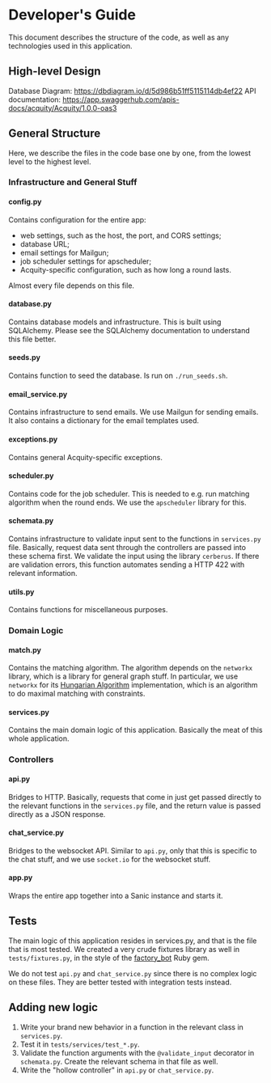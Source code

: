 # Developer's Guide
This document describes the structure of the code, as well as any technologies
used in this application.

## High-level Design
Database Diagram: https://dbdiagram.io/d/5d986b51ff5115114db4ef22
API documentation: https://app.swaggerhub.com/apis-docs/acquity/Acquity/1.0.0-oas3

## General Structure
Here, we describe the files in the code base one by one, from the lowest level
to the highest level.

### Infrastructure and General Stuff

#### config.py
Contains configuration for the entire app:
- web settings, such as the host, the port, and CORS settings;
- database URL;
- email settings for Mailgun;
- job scheduler settings for apscheduler;
- Acquity-specific configuration, such as how long a round lasts.

Almost every file depends on this file.

#### database.py
Contains database models and infrastructure. This is built using SQLAlchemy.
Please see the SQLAlchemy documentation to understand this file better.

#### seeds.py
Contains function to seed the database. Is run on `./run_seeds.sh`.

#### email_service.py
Contains infrastructure to send emails. We use Mailgun for sending emails. It
also contains a dictionary for the email templates used.

#### exceptions.py
Contains general Acquity-specific exceptions.

#### scheduler.py
Contains code for the job scheduler. This is needed to e.g. run matching
algorithm when the round ends. We use the `apscheduler` library for this.

#### schemata.py
Contains infrastructure to validate input sent to the functions in
`services.py` file. Basically, request data sent through the controllers are
passed into these schema first. We validate the input using the library
`cerberus`. If there are validation errors, this function automates sending a
HTTP 422 with relevant information.

#### utils.py
Contains functions for miscellaneous purposes.

### Domain Logic

#### match.py
Contains the matching algorithm. The algorithm depends on the `networkx`
library, which is a library for general graph stuff. In particular, we use
`networkx` for its
[Hungarian Algorithm](https://en.wikipedia.org/wiki/Hungarian_algorithm)
implementation, which is an algorithm to do maximal matching with constraints.

#### services.py
Contains the main domain logic of this application. Basically the meat of this
whole application.

### Controllers

#### api.py
Bridges to HTTP. Basically, requests that come in just get passed directly to
the relevant functions in the `services.py` file, and the return value is
passed directly as a JSON response.

#### chat_service.py
Bridges to the websocket API. Similar to `api.py`, only that this is specific
to the chat stuff, and we use `socket.io` for the websocket stuff.

#### app.py
Wraps the entire app together into a Sanic instance and starts it.

## Tests
The main logic of this application resides in services.py, and that is the file
that is most tested. We created a very crude fixtures library as well in
`tests/fixtures.py`, in the style of the
[factory_bot](https://github.com/thoughtbot/factory_bot) Ruby gem.

We do not test `api.py` and `chat_service.py` since there is no complex logic
on these files. They are better tested with integration tests instead.

## Adding new logic
1. Write your brand new behavior in a function in the relevant class in
   `services.py`.
2. Test it in `tests/services/test_*.py`.
3. Validate the function arguments with the `@validate_input` decorator in
   `schemata.py`. Create the relevant schema in that file as well.
4. Write the "hollow controller" in `api.py` or `chat_service.py`.
